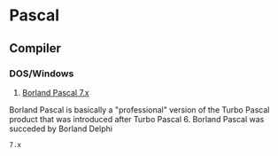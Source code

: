 # Pascal

## Compiler

### DOS/Windows

1. [Borland Pascal 7.x](https://winworldpc.com/product/borland-pascal/7x)

Borland Pascal is basically a "professional" version of the Turbo Pascal product that was introduced after Turbo Pascal 6. Borland Pascal was succeded by Borland Delphi

    7.x 
